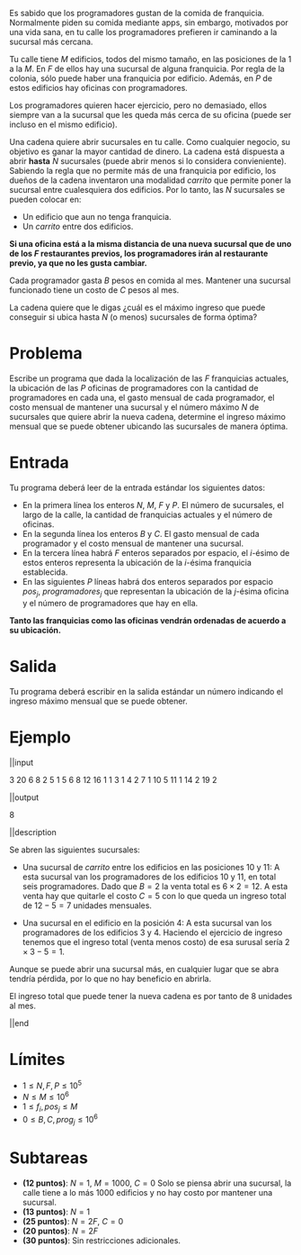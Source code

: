 Es sabido que los programadores gustan de la comida de franquicia. Normalmente piden su comida mediante apps, sin embargo, motivados por una vida sana, en tu calle los programadores prefieren ir caminando a la sucursal más cercana.

Tu calle tiene $M$ edificios, todos del mismo tamaño, en las posiciones de la $1$ a la $M$. En $F$ de ellos hay una sucursal de alguna franquicia. Por regla de la colonia, sólo puede haber una franquicia por edificio. Además, en $P$ de estos edificios hay oficinas con programadores.

Los programadores quieren hacer ejercicio, pero no demasiado, ellos siempre van a la sucursal que les queda más cerca de su oficina (puede ser incluso en el mismo edificio).

Una cadena quiere abrir sucursales en tu calle. Como cualquier negocio, su objetivo es ganar la mayor cantidad de dinero. La cadena está dispuesta a abrir **hasta** $N$ sucursales (puede abrir menos si lo considera convieniente). Sabiendo la regla que no permite más de una franquicia por edificio, los dueños de la cadena inventaron una modalidad _carrito_ que permite poner la sucursal entre cualesquiera dos edificios. Por lo tanto, las $N$ sucursales se pueden colocar en:

- Un edificio que aun no tenga franquicia.
- Un _carrito_ entre dos edificios.

**Si una oficina está a la misma distancia de una nueva sucursal que de uno de los $F$ restaurantes previos, los programadores irán al restaurante previo, ya que no les gusta cambiar.**

Cada programador gasta $B$ pesos en comida al mes. Mantener una sucursal funcionado tiene un costo de $C$ pesos al mes.

La cadena quiere que le digas ¿cuál es el máximo ingreso que puede conseguir si ubica hasta $N$ (o menos) sucursales de forma óptima?

# Problema

Escribe un programa que dada la localización de las $F$ franquicias actuales, la ubicación de las $P$ oficinas de programadores con la cantidad de programadores en cada una, el gasto mensual de cada programador, el costo mensual de mantener una sucursal y el número máximo $N$ de sucursales que quiere abrir la nueva cadena, determine el ingreso máximo mensual que se puede obtener ubicando las sucursales de manera óptima.

# Entrada

Tu programa deberá leer de la entrada estándar los siguientes datos:

- En la primera línea los enteros $N$, $M$, $F$ y $P$. El número de sucursales, el largo de la calle, la cantidad de franquicias actuales y el número de oficinas.
- En la segunda línea los enteros $B$ y $C$. El gasto mensual de cada programador y el costo mensual de mantener una sucursal.
- En la tercera línea habrá $F$ enteros separados por espacio, el $i$-ésimo de estos enteros representa la ubicación de la $i$-ésima franquicia establecida.
- En las siguientes $P$ líneas habrá dos enteros separados por espacio $pos_j$, $programadores_j$ que representan la ubicación de la $j$-ésima oficina y el número de programadores que hay en ella.

**Tanto las franquicias como las oficinas vendrán ordenadas de acuerdo a su ubicación.**

# Salida

Tu programa deberá escribir en la salida estándar un número indicando el ingreso máximo mensual que se puede obtener.

# Ejemplo

||input

3 20 6 8
2 5
1 5 6 8 12 16
1 1
3 1
4 2
7 1
10 5
11 1
14 2
19 2

||output

8

||description

Se abren las siguientes sucursales:

- Una sucursal de _carrito_ entre los edificios en las posiciones $10$ y $11$: A esta sucursal van los programadores de los edificios $10$ y $11$, en total seis programadores. Dado que $B = 2$ la venta total es $6 \times 2 = 12$. A esta venta hay que quitarle el costo $C = 5$ con lo que queda un ingreso total de $12 - 5 = 7$ unidades mensuales.

- Una sucursal en el edificio en la posición $4$: A esta sucursal van los programadores de los edificios $3$ y $4$. Haciendo el ejercicio de ingreso tenemos que el ingreso total (venta menos costo) de esa surusal sería $2 \times 3 - 5 = 1$.

Aunque se puede abrir una sucursal más, en cualquier lugar que se abra tendría pérdida, por lo que no hay beneficio en abrirla.

El ingreso total que puede tener la nueva cadena es por tanto de $8$ unidades al mes.

||end

# Límites

- $1 \le N, F, P \le 10^5$
- $N \le M \le 10^6$
- $1 \le f_i, pos_j \le M$
- $0 \le B, C, prog_j \le 10^6$

# Subtareas

- **(12 puntos)**: $N = 1$, $M = 1000$, $C = 0$ Solo se piensa abrir una sucursal, la calle tiene a lo más $1000$ edificios y no hay costo por mantener una sucursal.
- **(13 puntos)**: $N = 1$
- **(25 puntos)**: $N = 2F$, $C = 0$
- **(20 puntos)**: $N = 2F$
- **(30 puntos)**: Sin restricciones adicionales.
